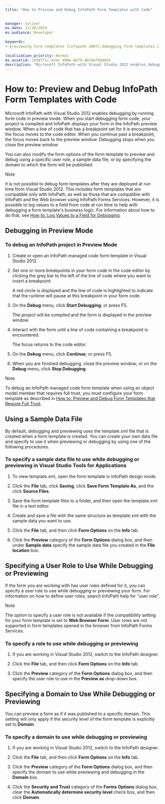 ```yaml
---
title: "How to Preview and Debug InfoPath Form Templates with Code"
 
 
manager: soliver
ms.date: 11/16/2014
ms.audience: Developer
 
keywords:
- previewing form templates [infopath 2007],debugging form templates [InfoPath 2007],form templates [InfoPath 2007], previewing,debugging [InfoPath 2007], managed-code form templates,form templates [InfoPath 2007], debugging,InfoPath 2007, debugging form templates,InfoPath 2007, previewing form templates
 
localization_priority: Normal
ms.assetid: c8387f1c-b34c-490e-8bf9-d824bf98d826
description: "Microsoft InfoPath with Visual Studio 2012 enables debugging by running form code in preview mode. When you start debugging form code, your project is compiled and InfoPath displays your form in the InfoPath preview window. When a line of code that has a breakpoint set for it is encountered, the focus moves to the code editor. When you continue past a breakpoint, the focus moves back to the preview window. Debugging stops when you close the preview window."
---
```


# How to: Preview and Debug InfoPath Form Templates with Code

Microsoft InfoPath with Visual Studio 2012 enables debugging by running form code in preview mode. When you start debugging form code, your project is compiled and InfoPath displays your form in the InfoPath preview window. When a line of code that has a breakpoint set for it is encountered, the focus moves to the code editor. When you continue past a breakpoint, the focus moves back to the preview window. Debugging stops when you close the preview window.
  
You can also modify the form options of the form template to preview and debug using a specific user role, a sample data file, or by specifying the domain to which the form will be published. 
  
> [!NOTE]
> It is not possible to debug form templates after they are deployed at run time from Visual Studio 2012. This includes form templates that are compatible only with InfoPath, as well as those that are compatible with InfoPath and the Web browser using InfoPath Forms Services. However, it is possible to log values to a field from code at run time to help with debugging a form template's business logic. For information about how to do that, see [How to: Log Values to a Field for Debugging](how-to-log-values-to-a-field-for-debugging.md). 
  
## Debugging in Preview Mode

### To debug an InfoPath project in Preview Mode

1. Create or open an InfoPath managed code form template in Visual Studio 2012.
    
2. Set one or more breakpoints in your form code in the code editor by clicking the grey bar to the left of the line of code where you want to insert a breakpoint.
    
    A red circle is displayed and the line of code is highlighted to indicate that the runtime will pause at this breakpoint in your form code.
    
3. On the **Debug** menu, click **Start Debugging**; or press F5.
    
    The project will be compiled and the form is displayed in the preview window.
    
4. Interact with the form until a line of code containing a breakpoint is encountered.
    
    The focus returns to the code editor.
    
5. On the **Debug** menu, click **Continue**; or press F5.
    
6. When you are finished debugging, close the preview window; or on the **Debug** menu, click **Stop Debugging**.
    
> [!NOTE]
> To debug an InfoPath managed code form template when using an object model member that requires full trust, you must configure your form template as described in [How to: Preview and Debug Form Templates that Require Full Trust](how-to-preview-and-debug-form-templates-that-require-full-trust.md). 
  
## Using a Sample Data File

By default, debugging and previewing uses the template.xml file that is created when a form template is created. You can create your own data file and specify to use it when previewing or debugging by using one of the following procedures. 
  
### To specify a sample data file to use while debugging or previewing in Visual Studio Tools for Applications

1. To view template.xml, open the form template in InfoPath design mode.
    
2. Click the **File** tab, click **Saving**, click **Save Form Template As**, and the click **Source Files**.
    
3. Save the form template files to a folder, and then open the template.xml file in a text editor.
    
4. Create and save a file with the same structure as template.xml with the sample data you want to use.
    
5. Click the **File** tab, and then click **Form Options** on the **Info** tab. 
    
6. Click the **Preview** category of the **Form Options** dialog box, and then under **Sample data** specify the sample data file you created in the **File location** box. 
    
## Specifying a User Role to Use While Debugging or Previewing

If the form you are working with has user roles defined for it, you can specify a user role to use while debugging or previewing your form. For information on how to define user roles, search InfoPath help for "user role".
  
> [!NOTE]
> The option to specify a user role is not available if the compatibility setting for your form template is set to **Web Browser Form**. User roles are not supported in form templates opened in the browser from InfoPath Forms Services. 
  
### To specify a role to use while debugging or previewing

1. If you are working in Visual Studio 2012, switch to the InfoPath designer.
    
2. Click the **File** tab, and then click **Form Options** on the **Info** tab. 
    
3. Click the **Preview** category of the **Form Options** dialog box, and then specify the user role to use in the **Preview as** drop-down box. 
    
## Specifying a Domain to Use While Debugging or Previewing

You can preview a form as if it was published to a specific domain. This setting will only apply if the security level of the form template is explicitly set to **Domain**.
  
### To specify a domain to use while debugging or previewing

1. If you are working in Visual Studio 2012, switch to the InfoPath designer.
    
2. Click the **File** tab, and then click **Form Options** on the **Info** tab. 
    
3. Click the **Preview** category of the **Form Options** dialog box, and then specify the domain to use while previewing and debugging in the **Domain** box. 
    
4. Click the **Security and Trust** category of the **Forms Options** dialog box, clear the **Automatically determine security level** check box, and then click **Domain**.
    

